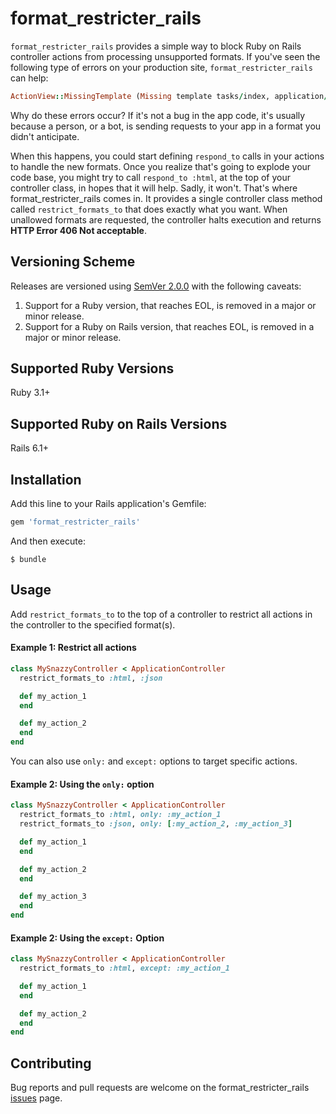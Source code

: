 # format_restricter_rails

`format_restricter_rails` provides a simple way to block Ruby on Rails controller actions from processing unsupported formats. If you've seen the following type of errors on your production site, `format_restricter_rails` can help:

```ruby
ActionView::MissingTemplate (Missing template tasks/index, application/index with {:locale=>[:en], :formats=>[:json], :variants=>[], :handlers=>[:erb, :builder, :raw, :ruby, :coffee, :jbuilder]}
```

Why do these errors occur? If it's not a bug in the app code, it's usually because a person, or a bot, is sending requests to your app in a format you didn't anticipate. 

When this happens, you could start defining `respond_to` calls in your actions to handle the new formats. Once you realize that's going to explode your code base, you might try to call `respond_to :html`, at the top of your controller class, in hopes that it will help. Sadly, it won't. That's where format_restricter_rails comes in. It provides a single controller class method called `restrict_formats_to` that does exactly what you want. When unallowed formats are requested, the controller halts execution and returns **HTTP Error 406 Not acceptable**.

## Versioning Scheme

Releases are versioned using [SemVer 2.0.0](https://semver.org/spec/v2.0.0.html) with the following caveats:

1. Support for a Ruby version, that reaches EOL, is removed in a major or minor release.
1. Support for a Ruby on Rails version, that reaches EOL, is removed in a major or minor release.

## Supported Ruby Versions

Ruby 3.1+

## Supported Ruby on Rails Versions

Rails 6.1+

## Installation

Add this line to your Rails application's Gemfile:

```ruby
gem 'format_restricter_rails'
```

And then execute:

    $ bundle

## Usage

Add `restrict_formats_to` to the top of a controller to restrict all actions in the controller to the specified format(s).

#### Example 1: Restrict all actions

````ruby
class MySnazzyController < ApplicationController
  restrict_formats_to :html, :json

  def my_action_1
  end

  def my_action_2
  end
end
````

You can also use `only:` and `except:` options to target specific actions.


#### Example 2: Using the `only:` option

````ruby
class MySnazzyController < ApplicationController
  restrict_formats_to :html, only: :my_action_1
  restrict_formats_to :json, only: [:my_action_2, :my_action_3]

  def my_action_1
  end

  def my_action_2
  end

  def my_action_3
  end
end
````

#### Example 2: Using the `except:` Option

````ruby
class MySnazzyController < ApplicationController
  restrict_formats_to :html, except: :my_action_1

  def my_action_1
  end

  def my_action_2
  end
end
````

## Contributing

Bug reports and pull requests are welcome on the format_restricter_rails [issues](https://github.com/roberts1000/format_restricter_rails/issues) page.
